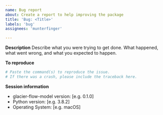 ```yaml
---
name: Bug report
about: Create a report to help improving the package
title: 'Bug: <Title>'
labels: 'bug'
assignees: 'munterfinger'

---
```


**Description**
Describe what you were trying to get done.
What happened, what went wrong, and what you expected to happen.

**To reproduce**
``` python
# Paste the command(s) to reproduce the issue.
# If there was a crash, please include the traceback here.
```

**Session information**
 - glacier-flow-model version: [e.g. 0.1.0]
 - Python version: [e.g. 3.8.2]
 - Operating System: [e.g. macOS]
